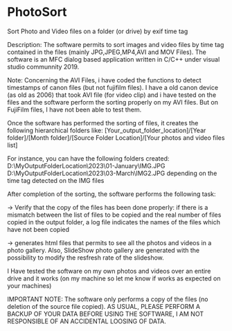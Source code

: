 # PhotoSort
Sort Photo and Video files on a folder (or drive) by exif time tag


Description: The software permits to sort images and video files by time tag contained in the files (mainly JPG,JPEG,MP4,AVI and MOV Files). The software is an MFC dialog based application written in C/C++ under visual studio communnity 2019. 

Note: Concerning the AVI Files, i have coded the functions to detect timestamps of canon files (but not fujifilm files). I have a old canon device (as old as 2006) that took AVI file (for video clip) and i have tested on the files and the software perform the sorting properly on my AVI files.
But on FujiFilm files, I have not been able to test them.

Once the software has performed the sorting of files, it creates the following hierarchical folders like:
[Your_output_folder_location]/[Year folder]/[Month folder]/[Source Folder Location]/[Your photos and video files list]

For instance, you can have the following folders created: D:\MyOutputFolderLocation\2023\01-January\IMG.JPG D:\MyOutputFolderLocation\2023\03-March\IMG2.JPG
depending on the time tag detected on the IMG files



After completion of the sorting, the software performs the following task:

-> Verify that the copy of the files has been done properly: if there is a mismatch between the list of files to be copied and the real number of files copied in the output folder, a log file indicates the names of the files which have not been copied

-> generates html files that permits to see all the photos and videos in a photo gallery. Also, SlideShow photo gallery are generated with the possibility to modify the resfresh rate of the slideshow.

I Have tested the software on my own photos and videos over an entire drive and it works (on my machine so let me know if works as expected on your machines)

IMPORTANT NOTE: The software only performs a copy of the files (no deletion of the source file copied).
AS USUAL, PLEASE PERFORM A BACKUP OF YOUR DATA BEFORE USING THE SOFTWARE, I AM NOT RESPONSIBLE OF AN ACCIDENTAL LOOSING OF DATA.

